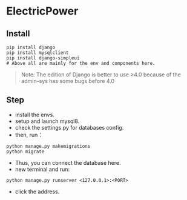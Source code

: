 # ElectricPower

## Install
```shell
pip install django
pip install mysqlclient
pip install django-simpleui
# Above all are mainly for the env and components here.
```

> Note: The edition of Django is better to use >4.0 because of the admin-sys has some bugs before 4.0

## Step

* install the envs.
* setup and launch mysql8.
* check the settings.py for databases config.
* then, run：
```shell
python manage.py makemigrations
python migrate
```
* Thus, you can connect the database here.
* new terminal and run:
```shell
python manage.py runserver <127.0.0.1>:<PORT>
```
* click the address.